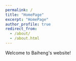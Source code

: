 ```yaml
---
permalink: /
title: "HomePage"
excerpt: "HomePage"
author_profile: true
redirect_from: 
  - /about/
  - /about.html
---
```


Welcome to Baiheng's website!

<!-- I am a Postdoctoral Research Fellow in the
[Weidenbaum Center on the Economy, Government, and Public Policy](https://wc.wustl.edu/) 
and [Department of Political Science](https://polisci.wustl.edu/) at
[Washington University in St. Louis](https://wustl.edu/). I am also an
affiliated researcher with the
[Data-driven Analysis of Peace Project](https://dapp-lab.org) lab. I specialize
in International Relations and Political Methodology. I earned my Ph.D in
Political Science from the
[University *of* North Carolina *at* Chapel Hill](https://www.unc.edu/) and my
B.A. in Political Science from [Haverford College](https://www.haverford.edu/).

My work has been [published](publications) or is forthcoming in
*International Studies Quarterly*, *Conflict Management and Peace Science*,
*Political Science Research and Methods*, and *PS: Political Science & Politics*,
among other outlets. My [research](research) explores the causes and
consequences of political violence using a broad variety of methods such as
latent variable models, geospatial analysis, and big data. While I primarily
focus on civil conflict, I also examine contentious political phenomena
including terrorism and economic statecraft, and develop new measures of
institutions in international relations. I have [teaching](teaching) experience
in both international relations and quantitative methodology, and am a certified
instructor with [The Carpentries](https://carpentries.org/). -->
